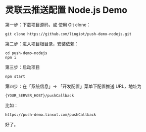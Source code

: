 # 灵联云推送配置 Node.js Demo

第一步：下载项目源码，或 使用 Git clone：

```
git clone https://github.com/lingiot/push-demo-nodejs.git
```

第二步：进入项目根目录，安装依赖：

```
cd push-demo-nodejs
npm i
```

第三步：启动项目

```
npm start
```

第四步：在「系统信息」-> 「开发配置」菜单下配置推送 URL，地址为

```
{YOUR_SERVER_HOST}/pushCallback
```

比如：

```
https://push-demo.linxot.com/pushCallback
```

好了。
